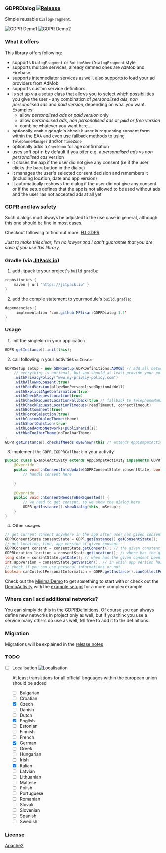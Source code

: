 ### GDPRDialog [![Release](https://jitpack.io/v/MFlisar/GDPRDialog.svg)](https://jitpack.io/#MFlisar/GDPRDialog)

Simple reusable `DialogFragment`.

![GDPR Demo1](https://github.com/MFlisar/GDPRDialog/blob/master/demo/demo1.gif "demo1")
![GDPR Demo2](https://github.com/MFlisar/GDPRDialog/blob/master/demo/demo2.gif "demo2")

### What it offers

This library offers following:

* supports `DialogFragment` or `BottomSheetDialogFragment` style 
* supports multiple services, already defined ones are AdMob and Firebase
* supports intermediator services as well, also supports to load your ad providers from AdMob
* supports custom service definitions
* is set up via a setup class that allows you to select which possibilities you give the user - any combination of *personalised ads*, *non personalised ads* and *paid version*, depending on what you want. Examples:
  * allow *personalised ads* or *paid version* only
  * allow *personalised ads*, *non personalised ads* or *paid or free version*
  * combine whatever you want here...
* optionally enable google's check if user is requesting consent form within the EAA and even use fallback methods to using `TelephoneManager` and/or `TimeZone`
* optionally adds a `Checkbox` for age confirmation
* uses soft opt in by default if you offer e.g. a *personalised ads* vs *non personalised ads* version
* it closes the app if the user did not give any consent (i.e if the user clicks the back button in the dialog)
* it manages the user's selected consent decision and remembers it (including location, date and app version)
* it automatically reshows the dialog if the user did not give any consent or if the setup defines that the app is not allowed to be used without ads and the user has not accepted ads at all yet

### GDPR and law safety

Such dialogs must always be adjusted to the use case in general, although this one should be fine in most cases. 

Checkout following to find out more: [EU GDPR](https://www.eugdpr.org/)

*Just to make this clear, I'm no lawyer and I can't guarantee that you are save if you use this library.*

### Gradle (via [JitPack.io](https://jitpack.io/))

1. add jitpack to your project's `build.gradle`:
```java
repositories {
    maven { url "https://jitpack.io" }
}
```
2. add the compile statement to your module's `build.gradle`:
```java
dependencies {
     implementation 'com.github.MFlisar:GDPRDialog:1.0'
}
```

### Usage

1. Init the singleton in your application
```java
GDPR.getInstance().init(this);
```
2. call following in your activities `onCreate`
```java
GDPRSetup setup = new GDPRSetup(GDPRDefinitions.ADMOB) // add all networks you use to the constructor, signature is `GDPRSetup(GDPRNetwork... adNetworks)`
    // everything is optional, but you should at least provide your policy
    .withPrivacyPolicy("www.my-privacy-policy.com")
    .withAllowNoConsent(true)
    .withPaidVersion(allowNonPersonalisedOptionAsWell)
    .withExplicitAgeConfirmation(true)
    .withCheckRequestLocation(true)
    .withCheckRequestLocationFallback(true /* fallback to TelephoneManager */, true /* fallback to TimeZone */)
    .withCheckRequestLocationTimeouts(readTimeout, connectTimeout)
    .withBottomSheet(true)
    .withForceSelection(true)
    .withCustomDialogTheme(theme)
    .withShortQuestion(true)
    .withLoadAdMobNetworks(publisherId(s))
    .withNoToolbarTheme(noToolbarTheme)
;
GDPR.getInstance().checkIfNeedsToBeShown(this /* extends AppCompatActivity & GDPR.IGDPRCallback */, setup);
```
3. implement the `GDPR.IGDPRCallback` in your activity
```java
public class ExampleActivity extends AppCompatActivity implements GDPR.IGDPRCallback {
    @Override
    public void onConsentInfoUpdate(GDPRConsentState consentState, boolean isNewState) {
        // handle consent here
		
    }
	
    @Override
    public void onConsentNeedsToBeRequested() {
        // we need to get consent, so we show the dialog here
        GDPR.getInstance().showDialog(this, mSetup);
    }
}
```
4. Other usages
```java
// get current consent anywhere in the app after user has given consent
GDPRConsentState consentState = GDPR.getInstance().getConsentState();
// get location, time, app version of given consent
GDPRConsent consent = consentState.getConsent(); // the given constent
GDPRLocation location = consentState.getLocation(); // where has the given consent been given
long date = consentState.getDate(); // when has the given consent been given
int appVersion = consentState.getVersion(); // in which app version has the consent been given
// check if you can use personal informations or not
boolean canCollectPersonalInformation = GDPR.getInstance().canCollectPersonalInformation(alwaysAllowOutsideEAA);
```

Check out the [MinimalDemo](https://github.com/MFlisar/GDPRDialog/blob/master/app/src/main/java/com/michaelflisar/gdprdialog/demo/MinimalDemoActivity.java) to get something to start with or check out the [DemoActivity](https://github.com/MFlisar/GDPRDialog/blob/master/app/src/main/java/com/michaelflisar/gdprdialog/demo/DemoActivity.java) with the [example setups](https://github.com/MFlisar/GDPRDialog/blob/master/app/src/main/java/com/michaelflisar/gdprdialog/demo/SetupActivity.java) for a more complex example

### Where can I add additional networks?

You can simply do this in the [GDPRDefinitions](https://github.com/MFlisar/GDPRDialog/blob/master/library/src/main/java/com/michaelflisar/gdprdialog/GDPRDefinitions.java). Of course you can always define new networks in project only as well, but if you think you use a service many others do use as well, fell free to add it to the definitions.

### Migration

Migrations will be explained in the [release notes](https://github.com/MFlisar/GDPRDialog/releases)

### TODO

* [ ] Localisation ![Localisation](https://img.shields.io/badge/Localisation-4%2F24%20(17%25)-blue.svg)
  
  At least translations for all official languages within the european union should be added
  * [ ] Bulgarian
  * [ ] Croatian
  * [x] Czech
  * [ ] Danish
  * [ ] Dutch
  * [x] English
  * [ ] Estonian
  * [ ] Finnish
  * [ ] French
  * [x] German
  * [ ] Greek
  * [ ] Hungarian
  * [ ] Irish
  * [x] Italian
  * [ ] Latvian
  * [ ] Lithuanian
  * [ ] Maltese
  * [ ] Polish
  * [ ] Portuguese
  * [ ] Romanian
  * [ ] Slovak
  * [ ] Slovenian
  * [ ] Spanish
  * [ ] Swedish
  
### License

[Apache2](/LICENSE)